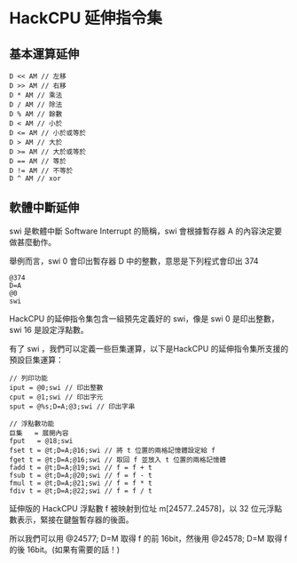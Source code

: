 # HackCPU 延伸指令集

## 基本運算延伸

```
D << AM // 左移
D >> AM // 右移
D * AM // 乘法
D / AM // 除法
D % AM // 餘數
D < AM // 小於
D <= AM // 小於或等於
D > AM // 大於
D >= AM // 大於或等於
D == AM // 等於
D != AM // 不等於
D ^ AM // xor
```

## 軟體中斷延伸

swi 是軟體中斷 Software Interrupt 的簡稱，swi 會根據暫存器 A 的內容決定要做甚麼動作。

舉例而言，swi 0 會印出暫存器 D 中的整數，意思是下列程式會印出 374

```
@374
D=A
@0
swi
```

HackCPU 的延伸指令集包含一組預先定義好的 swi，像是 swi 0 是印出整數， swi 16 是設定浮點數。

有了 swi ，我們可以定義一些巨集運算，以下是HackCPU 的延伸指令集所支援的預設巨集運算：

```
// 列印功能
iput = @0;swi // 印出整數 
cput = @1;swi // 印出字元
sput = @%s;D=A;@3;swi // 印出字串

// 浮點數功能
巨集   = 展開內容
fput   = @18;swi
fset t = @t;D=A;@16;swi // 將 t 位置的兩格記憶體設定給 f 
fget t = @t;D=A;@16;swi // 取回 f 並放入 t 位置的兩格記憶體 
fadd t = @t;D=A;@19;swi // f = f + t
fsub t = @t;D=A;@20;swi // f = f - t
fmul t = @t;D=A;@21;swi // f = f * t
fdiv t = @t;D=A;@22;swi // f = f / t
```

延伸版的 HackCPU 浮點數 f 被映射到位址 m[24577..24578]，以 32 位元浮點數表示，緊接在鍵盤暫存器的後面。

所以我們可以用 @24577; D=M 取得 f 的前 16bit，然後用  @24578; D=M  取得 f 的後 16bit。(如果有需要的話！)
